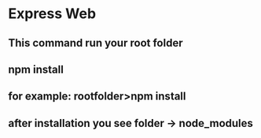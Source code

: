 # Express Web

## This command run your root folder

## npm install

## for example: rootfolder>npm install

## after installation you see folder -> node_modules
